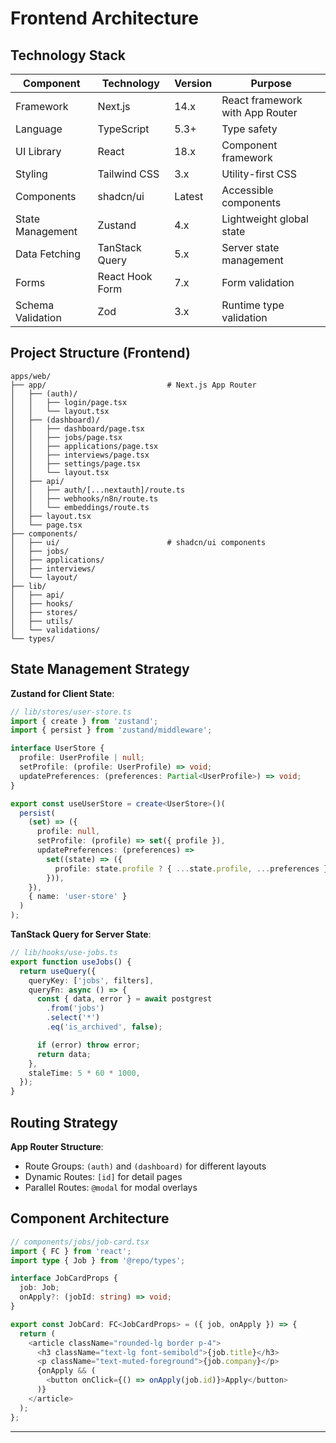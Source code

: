 # Frontend Architecture

## Technology Stack

| Component | Technology | Version | Purpose |
|-----------|------------|---------|---------|
| Framework | Next.js | 14.x | React framework with App Router |
| Language | TypeScript | 5.3+ | Type safety |
| UI Library | React | 18.x | Component framework |
| Styling | Tailwind CSS | 3.x | Utility-first CSS |
| Components | shadcn/ui | Latest | Accessible components |
| State Management | Zustand | 4.x | Lightweight global state |
| Data Fetching | TanStack Query | 5.x | Server state management |
| Forms | React Hook Form | 7.x | Form validation |
| Schema Validation | Zod | 3.x | Runtime type validation |

## Project Structure (Frontend)

```
apps/web/
├── app/                           # Next.js App Router
│   ├── (auth)/
│   │   ├── login/page.tsx
│   │   └── layout.tsx
│   ├── (dashboard)/
│   │   ├── dashboard/page.tsx
│   │   ├── jobs/page.tsx
│   │   ├── applications/page.tsx
│   │   ├── interviews/page.tsx
│   │   ├── settings/page.tsx
│   │   └── layout.tsx
│   ├── api/
│   │   ├── auth/[...nextauth]/route.ts
│   │   ├── webhooks/n8n/route.ts
│   │   └── embeddings/route.ts
│   ├── layout.tsx
│   └── page.tsx
├── components/
│   ├── ui/                        # shadcn/ui components
│   ├── jobs/
│   ├── applications/
│   ├── interviews/
│   └── layout/
├── lib/
│   ├── api/
│   ├── hooks/
│   ├── stores/
│   ├── utils/
│   └── validations/
└── types/
```

## State Management Strategy

**Zustand for Client State**:

```typescript
// lib/stores/user-store.ts
import { create } from 'zustand';
import { persist } from 'zustand/middleware';

interface UserStore {
  profile: UserProfile | null;
  setProfile: (profile: UserProfile) => void;
  updatePreferences: (preferences: Partial<UserProfile>) => void;
}

export const useUserStore = create<UserStore>()(
  persist(
    (set) => ({
      profile: null,
      setProfile: (profile) => set({ profile }),
      updatePreferences: (preferences) =>
        set((state) => ({
          profile: state.profile ? { ...state.profile, ...preferences } : null,
        })),
    }),
    { name: 'user-store' }
  )
);
```

**TanStack Query for Server State**:

```typescript
// lib/hooks/use-jobs.ts
export function useJobs() {
  return useQuery({
    queryKey: ['jobs', filters],
    queryFn: async () => {
      const { data, error } = await postgrest
        .from('jobs')
        .select('*')
        .eq('is_archived', false);

      if (error) throw error;
      return data;
    },
    staleTime: 5 * 60 * 1000,
  });
}
```

## Routing Strategy

**App Router Structure**:
- Route Groups: `(auth)` and `(dashboard)` for different layouts
- Dynamic Routes: `[id]` for detail pages
- Parallel Routes: `@modal` for modal overlays

## Component Architecture

```typescript
// components/jobs/job-card.tsx
import { FC } from 'react';
import type { Job } from '@repo/types';

interface JobCardProps {
  job: Job;
  onApply?: (jobId: string) => void;
}

export const JobCard: FC<JobCardProps> = ({ job, onApply }) => {
  return (
    <article className="rounded-lg border p-4">
      <h3 className="text-lg font-semibold">{job.title}</h3>
      <p className="text-muted-foreground">{job.company}</p>
      {onApply && (
        <button onClick={() => onApply(job.id)}>Apply</button>
      )}
    </article>
  );
};
```

---
